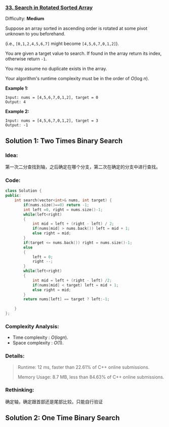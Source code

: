 ### [33\. Search in Rotated Sorted Array](https://leetcode.com/problems/search-in-rotated-sorted-array/)

Difficulty: **Medium**


Suppose an array sorted in ascending order is rotated at some pivot unknown to you beforehand.

(i.e., `[0,1,2,4,5,6,7]` might become `[4,5,6,7,0,1,2]`).

You are given a target value to search. If found in the array return its index, otherwise return `-1`.

You may assume no duplicate exists in the array.

Your algorithm's runtime complexity must be in the order of _O_(log _n_).

**Example 1:**

```
Input: nums = [4,5,6,7,0,1,2], target = 0
Output: 4
```

**Example 2:**

```
Input: nums = [4,5,6,7,0,1,2], target = 3
Output: -1
```

## Solution 1: Two Times Binary Search

### Idea: 
第一次二分查找到轴，之后确定在哪个分支，第二次在确定的分支中进行查找。
### Code: 

```c++
class Solution {
public:
    int search(vector<int>& nums, int target) {
        if(nums.size()==0) return -1;
        int left =0, right = nums.size()-1;
        while(left<right)
        {
            int mid = left + (right - left) / 2;
            if(nums[mid] > nums.back()) left = mid + 1;
            else right = mid;
        } 
        if(target <= nums.back()) right = nums.size()-1;
        else
        {
            left = 0;
            right --;
        }
        while(left<right)
        {
            int mid = left + (right - left) /2;
            if(nums[mid] < target) left = mid + 1;
            else right = mid;
        }
        return nums[left] == target ? left:-1;
        
    }
};
```

### Complexity Analysis: 

- Time complexity : $O(logn)$. 
- Space complexity : $O(1)$. 

### Details:

> Runtime: 12 ms, faster than 22.61% of C++ online submissions.
>
> Memory Usage: 8.7 MB, less than 84.63% of C++ online submissions.

### Rethinking:
确定轴，确定跟首部还是尾部比较。只能自行验证

## Solution 2: One Time Binary Search